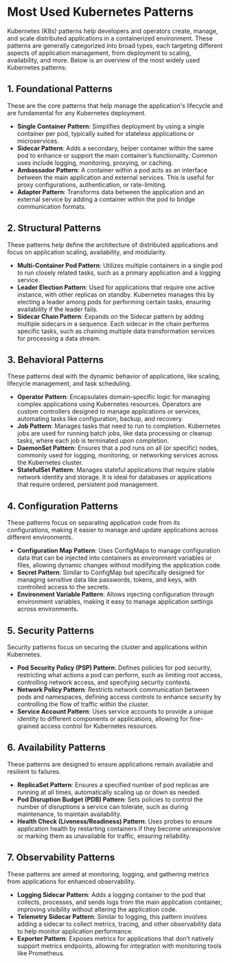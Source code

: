 # Most Used Kubernetes Patterns

Kubernetes (K8s) patterns help developers and operators create, manage, and scale distributed applications in a containerized environment. These patterns are generally categorized into broad types, each targeting different aspects of application management, from deployment to scaling, availability, and more. Below is an overview of the most widely used Kubernetes patterns:

## 1. Foundational Patterns
These are the core patterns that help manage the application's lifecycle and are fundamental for any Kubernetes deployment.

- **Single Container Pattern**: Simplifies deployment by using a single container per pod, typically suited for stateless applications or microservices.
- **Sidecar Pattern**: Adds a secondary, helper container within the same pod to enhance or support the main container’s functionality. Common uses include logging, monitoring, proxying, or caching.
- **Ambassador Pattern**: A container within a pod acts as an interface between the main application and external services. This is useful for proxy configurations, authentication, or rate-limiting.
- **Adapter Pattern**: Transforms data between the application and an external service by adding a container within the pod to bridge communication formats.

## 2. Structural Patterns
These patterns help define the architecture of distributed applications and focus on application scaling, availability, and modularity.

- **Multi-Container Pod Pattern**: Utilizes multiple containers in a single pod to run closely related tasks, such as a primary application and a logging service.
- **Leader Election Pattern**: Used for applications that require one active instance, with other replicas on standby. Kubernetes manages this by electing a leader among pods for performing certain tasks, ensuring availability if the leader fails.
- **Sidecar Chain Pattern**: Expands on the Sidecar pattern by adding multiple sidecars in a sequence. Each sidecar in the chain performs specific tasks, such as chaining multiple data transformation services for processing a data stream.

## 3. Behavioral Patterns
These patterns deal with the dynamic behavior of applications, like scaling, lifecycle management, and task scheduling.

- **Operator Pattern**: Encapsulates domain-specific logic for managing complex applications using Kubernetes resources. Operators are custom controllers designed to manage applications or services, automating tasks like configuration, backup, and recovery.
- **Job Pattern**: Manages tasks that need to run to completion. Kubernetes jobs are used for running batch jobs, like data processing or cleanup tasks, where each job is terminated upon completion.
- **DaemonSet Pattern**: Ensures that a pod runs on all (or specific) nodes, commonly used for logging, monitoring, or networking services across the Kubernetes cluster.
- **StatefulSet Pattern**: Manages stateful applications that require stable network identity and storage. It is ideal for databases or applications that require ordered, persistent pod management.

## 4. Configuration Patterns
These patterns focus on separating application code from its configurations, making it easier to manage and update applications across different environments.

- **Configuration Map Pattern**: Uses ConfigMaps to manage configuration data that can be injected into containers as environment variables or files, allowing dynamic changes without modifying the application code.
- **Secret Pattern**: Similar to ConfigMap but specifically designed for managing sensitive data like passwords, tokens, and keys, with controlled access to the secrets.
- **Environment Variable Pattern**: Allows injecting configuration through environment variables, making it easy to manage application settings across environments.

## 5. Security Patterns
Security patterns focus on securing the cluster and applications within Kubernetes.

- **Pod Security Policy (PSP) Pattern**: Defines policies for pod security, restricting what actions a pod can perform, such as limiting root access, controlling network access, and specifying security contexts.
- **Network Policy Pattern**: Restricts network communication between pods and namespaces, defining access controls to enhance security by controlling the flow of traffic within the cluster.
- **Service Account Pattern**: Uses service accounts to provide a unique identity to different components or applications, allowing for fine-grained access control for Kubernetes resources.

## 6. Availability Patterns
These patterns are designed to ensure applications remain available and resilient to failures.

- **ReplicaSet Pattern**: Ensures a specified number of pod replicas are running at all times, automatically scaling up or down as needed.
- **Pod Disruption Budget (PDB) Pattern**: Sets policies to control the number of disruptions a service can tolerate, such as during maintenance, to maintain availability.
- **Health Check (Liveness/Readiness) Pattern**: Uses probes to ensure application health by restarting containers if they become unresponsive or marking them as unavailable for traffic, ensuring reliability.

## 7. Observability Patterns
These patterns are aimed at monitoring, logging, and gathering metrics from applications for enhanced observability.

- **Logging Sidecar Pattern**: Adds a logging container to the pod that collects, processes, and sends logs from the main application container, improving visibility without altering the application code.
- **Telemetry Sidecar Pattern**: Similar to logging, this pattern involves adding a sidecar to collect metrics, tracing, and other observability data to help monitor application performance.
- **Exporter Pattern**: Exposes metrics for applications that don’t natively support metrics endpoints, allowing for integration with monitoring tools like Prometheus.
